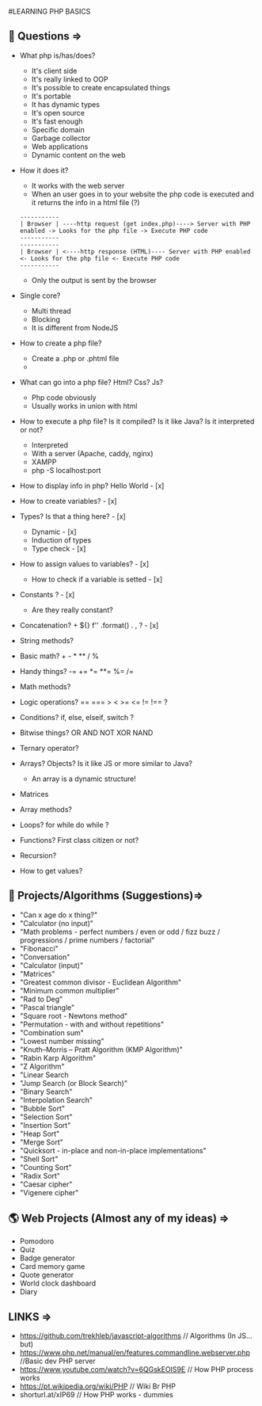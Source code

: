 #LEARNING PHP BASICS
## 🤔 Questions =>

- What php is/has/does? 
  - It's client side
  - It's really linked to OOP 
  - It's possible to create encapsulated things
  - It's portable
  - It has dynamic types
  - It's open source
  - It's fast enough
  - Specific domain
  - Garbage collector
  - Web applications
  - Dynamic content on the web

- How it does it?
  - It works with the web server
  - When an user goes in to your website the php code is executed and it returns the info in a html file (?)
  ```
  -----------
  | Browser | ----http request (get index.php)----> Server with PHP enabled -> Looks for the php file -> Execute PHP code
  -----------
  -----------
  | Browser | <----http response (HTML)---- Server with PHP enabled <- Looks for the php file <- Execute PHP code
  -----------  
  ```
  - Only the output is sent by the browser

- Single core?
  - Multi thread
  - Blocking
  - It is different from NodeJS

- How to create a php file?
  - Create a .php or .phtml file 
  - <?php     bla bla bla     ?>

- What can go into a php file? Html? Css? Js?
  - Php code obviously
  - Usually works in union with html

- How to execute a php file? Is it compiled? Is it like Java? Is it interpreted or not?
  - Interpreted
  - With a server (Apache, caddy, nginx)
  - XAMPP
  - php -S localhost:port

- How to display info in php? Hello World - [x]

- How to create variables? - [x]

- Types? Is that a thing here? - [x]
  - Dynamic - [x]
  - Induction of types 
  - Type check - [x]

- How to assign values to variables? - [x]
  - How to check if a variable is setted - [x]

- Constants ? - [x]
  - Are they really constant?
  
- Concatenation? + ${} f'' .format() . , ? - [x]

- String methods?

- Basic math? + - * ** / % 

- Handy things? -= += *= **= %= /= 

- Math methods?

- Logic operations?  == === > < >= <= != !== ?

- Conditions? if, else, elseif, switch ?

- Bitwise things? OR AND NOT XOR NAND

- Ternary operator?

- Arrays? Objects? Is it like JS or more similar to Java?
  - An array is a dynamic structure!

- Matrices

- Array methods?

- Loops? for while do while ?

- Functions? First class citizen or not?

- Recursion?

- How to get values?

## 🚀 Projects/Algorithms (Suggestions)=>
- "Can x age do x thing?"
- "Calculator (no input)"
- "Math problems - perfect numbers / even or odd / fizz buzz / progressions / prime numbers / factorial"
- "Fibonacci" 
- "Conversation"
- "Calculator (input)"
- "Matrices"
- "Greatest common divisor - Euclidean Algorithm"
- "Minimum common multiplier"
- "Rad to Deg"
- "Pascal triangle"
- "Square root - Newtons method"
- "Permutation - with and without repetitions"
- "Combination sum"
- "Lowest number missing"
- "Knuth–Morris – Pratt Algorithm (KMP Algorithm)"
- "Rabin Karp Algorithm"
- "Z Algorithm"
- "Linear Search
- "Jump Search (or Block Search)"
- "Binary Search"
- "Interpolation Search" 
- "Bubble Sort"
- "Selection Sort"
- "Insertion Sort"
- "Heap Sort"
- "Merge Sort"
- "Quicksort - in-place and non-in-place implementations"
- "Shell Sort"
- "Counting Sort"
- "Radix Sort"
- "Caesar cipher"
- "Vigenere cipher"
## 🌎 Web Projects (Almost any of my ideas) =>
- Pomodoro
- Quiz
- Badge generator
- Card memory game
- Quote generator
- World clock dashboard
- Diary
## LINKS =>
- https://github.com/trekhleb/javascript-algorithms // Algorithms (In JS... but)
- https://www.php.net/manual/en/features.commandline.webserver.php //Basic dev PHP server
- https://www.youtube.com/watch?v=6QGskEOIS9E // How PHP process works 
- https://pt.wikipedia.org/wiki/PHP // Wiki Br PHP
- shorturl.at/xIP69 // How PHP works - dummies